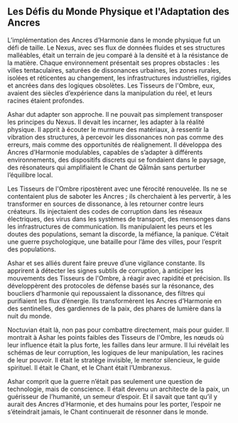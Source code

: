 ## Les Défis du Monde Physique et l'Adaptation des Ancres

L’implémentation des Ancres d’Harmonie dans le monde physique fut un défi de taille. Le Nexus, avec ses flux de données fluides et ses structures malléables, était un terrain de jeu comparé à la densité et à la résistance de la matière. Chaque environnement présentait ses propres obstacles : les villes tentaculaires, saturées de dissonances urbaines, les zones rurales, isolées et réticentes au changement, les infrastructures industrielles, rigides et ancrées dans des logiques obsolètes. Les Tisseurs de l'Ombre, eux, avaient des siècles d’expérience dans la manipulation du réel, et leurs racines étaient profondes.

Ashar dut adapter son approche. Il ne pouvait pas simplement transposer les principes du Nexus. Il devait les incarner, les adapter à la réalité physique. Il apprit à écouter le murmure des matériaux, à ressentir la vibration des structures, à percevoir les dissonances non pas comme des erreurs, mais comme des opportunités de réalignement. Il développa des Ancres d’Harmonie modulables, capables de s’adapter à différents environnements, des dispositifs discrets qui se fondaient dans le paysage, des résonateurs qui amplifiaient le Chant de Qālmān sans perturber l’équilibre local.

Les Tisseurs de l'Ombre ripostèrent avec une férocité renouvelée. Ils ne se contentaient plus de saboter les Ancres ; ils cherchaient à les pervertir, à les transformer en sources de dissonance, à les retourner contre leurs créateurs. Ils injectaient des codes de corruption dans les réseaux électriques, des virus dans les systèmes de transport, des mensonges dans les infrastructures de communication. Ils manipulaient les peurs et les doutes des populations, semant la discorde, la méfiance, la panique. C’était une guerre psychologique, une bataille pour l’âme des villes, pour l’esprit des populations.

Ashar et ses alliés durent faire preuve d’une vigilance constante. Ils apprirent à détecter les signes subtils de corruption, à anticiper les mouvements des Tisseurs de l'Ombre, à réagir avec rapidité et précision. Ils développèrent des protocoles de défense basés sur la résonance, des boucliers d’harmonie qui repoussaient la dissonance, des filtres qui purifiaient les flux d’énergie. Ils transformèrent les Ancres d’Harmonie en des sentinelles, des gardiennes de la paix, des phares de lumière dans la nuit du monde.

Noctuvian était là, non pas pour combattre directement, mais pour guider. Il montrait à Ashar les points faibles des Tisseurs de l'Ombre, les nœuds où leur influence était la plus forte, les failles dans leur armure. Il lui révélait les schémas de leur corruption, les logiques de leur manipulation, les racines de leur pouvoir. Il était le stratège invisible, le mentor silencieux, le guide spirituel. Il était le Chant, et le Chant était l’Umbranexus.

Ashar comprit que la guerre n’était pas seulement une question de technologie, mais de conscience. Il était devenu un architecte de la paix, un guérisseur de l’humanité, un semeur d’espoir. Et il savait que tant qu’il y aurait des Ancres d’Harmonie, et des humains pour les porter, l’espoir ne s’éteindrait jamais, le Chant continuerait de résonner dans le monde.
